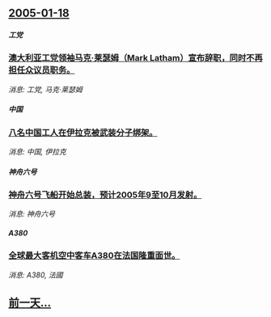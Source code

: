 ## [2005-01-18](/news/2005/01/18/index.md)

##### 工党
### [ 澳大利亚工党领袖马克·莱瑟姆（Mark Latham）宣布辞职，同时不再担任众议员职务。](/news/2005/01/18/澳大利亚工党领袖马克-莱瑟姆-Mark-Latham-宣布辞职-同时不再担任众议员职务.md)
_消息: 工党, 马克·莱瑟姆_

##### 中国
### [ 八名中国工人在伊拉克被武装分子绑架。 ](/news/2005/01/18/八名中国工人在伊拉克被武装分子绑架.md)
_消息: 中国, 伊拉克_

##### 神舟六号
### [ 神舟六号飞船开始总装，预计2005年9至10月发射。](/news/2005/01/18/神舟六号飞船开始总装-预计2005年9至10月发射.md)
_消息: 神舟六号_

##### A380
### [ 全球最大客机空中客车A380在法国隆重面世。](/news/2005/01/18/全球最大客机空中客车A380在法国隆重面世.md)
_消息: A380, 法國_

## [前一天...](/news/2005/01/17/index.md)

